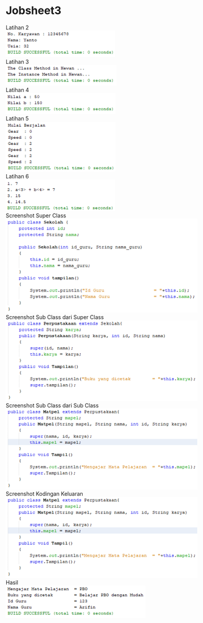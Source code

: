 # Jobsheet3
Latihan 2<br>
![alt text](https://github.com/Raditya44/Jobsheet3/blob/master/2.PNG)<br>
Latihan 3<br>
![alt text](https://github.com/Raditya44/Jobsheet3/blob/master/3.PNG)<br>
Latihan 4<br>
![alt text](https://github.com/Raditya44/Jobsheet3/blob/master/4.PNG)<br>
Latihan 5<br>
![alt text](https://github.com/Raditya44/Jobsheet3/blob/master/5.PNG)<br>
Latihan 6<br>
![alt text](https://github.com/Raditya44/Jobsheet3/blob/master/6.PNG)<br>
Screenshot Super Class<br>
![alt text](https://github.com/Raditya44/Jobsheet3/blob/master/TP1.PNG)<br>
Screenshot Sub Class dari Super Class<br>
![alt text](https://github.com/Raditya44/Jobsheet3/blob/master/TP2.PNG)<br>
Screenshot Sub Class dari Sub Class<br>
![alt text](https://github.com/Raditya44/Jobsheet3/blob/master/TP3.PNG)<br>
Screenshot Kodingan Keluaran<br>
![alt text](https://github.com/Raditya44/Jobsheet3/blob/master/TP3.PNG)<br>
Hasil<br>
![alt text](https://github.com/Raditya44/Jobsheet3/blob/master/TP5.PNG)<br>
